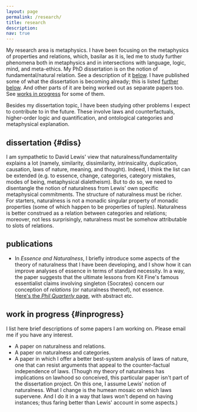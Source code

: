 ```yaml
---
layout: page
permalink: /research/
title: research
description: 
nav: true
---
```


My research area is metaphysics. I have been focusing on the
metaphysics of properties and relations, which, basilar as it is, led me
to study further phenomena both in metaphysics and in intersections with
language, logic, mind, and meta-ethics. My PhD dissertation is on the
notion of fundamental/natural relation. See a description of it [below](#diss). I have
published some of what the dissertation is becoming already; this is listed
[further below](#publications). And other parts of it are being worked
out as separate papers too. See [works in progress](#inprogress) for some of them.

Besides my dissertation topic, I have been studying other problems I expect to contribute to in the future. These involve laws and counterfactuals, higher-order logic and quantification, and ontological categories and metaphysical explanation. 

dissertation {#diss}
------------

I am sympathetic to David Lewis\' view that naturalness/fundamentality explains a lot (namely, similarity, dissimilarity, intrinsicality, duplication, causation, laws
of nature, meaning, and thought). Indeed, I think the list can be
extended (e.g. to essence, change, categories, category mistakes, 
modes of being, metaphysical dialetheism). But to do so, we need to disentangle the notion of naturalness
from Lewis\' own specific metaphysical commitments. The structure of
naturalness must be richer. For starters, naturalness is not a monadic singular property of monadic properties (some of which happen to be properties of tuples). Naturalness is better construed as a
relation between categories and relations; moreover, not less surprisingly, naturalness must be somehow attributable to slots of relations.

publications
------------

-   In *Essence and Naturalness*, I briefly introduce some aspects of
    the theory of naturalness that I have been developing, and I show
    how it can improve analyses of essence in terms of standard
    necessity. In a way, the paper suggests that the ultimate lessons
    from Kit Fine\'s famous essentialist claims involving singleton
    {Socrates} concern our conception of *relations* (or naturalness
    thereof), not essence.\
    [Here\'s the *Phil Quarterly* page](https://doi.org/10.1093/pq/pqz014), with abstract etc.

work in progress {#inprogress}
----------------

I list here brief descriptions of some papers I am working on. Please email me if you have any interest.

-   A paper on naturalness and relations.
-   A paper on naturalness and categories.
-   A paper in which I offer a better best-system analysis of laws of
    nature, one that can resist arguments that appeal to the counter-factual 
    independence of laws. (Though my theory of naturalness has implications on lawhood
    so conceived, this particular paper isn\'t part of the dissertation
    project. On this one, I assume Lewis\' notion of naturalness. What I
    change is the humean mosaic on which laws supervene. And I do it in
    a way that laws won\'t depend on having instances; thus faring
    better than Lewis\' account in some aspects.)
